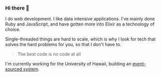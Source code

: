 ### Hi there 👋

I do web development. I like data intensive applications. I've mainly done Ruby and JavaScript, and have gotten more into Elixir as a technology of choice. 

Single-threaded things are hard to scale, which is why I look for tech that solves the hard problems for you, so that I don't have to.

> The best code is no code at all

I'm currently working for the University of Hawaii, building an [event-sourced system](https://martinfowler.com/articles/201701-event-driven.html).

<!--
**ridiculous/ridiculous** is a ✨ _special_ ✨ repository because its `README.md` (this file) appears on your GitHub profile.

Here are some ideas to get you started:

- 🔭 I’m currently working on ...
- 🌱 I’m currently learning ...
- 👯 I’m looking to collaborate on ...
- 🤔 I’m looking for help with ...
- 💬 Ask me about ...
- 📫 How to reach me: ...
- 😄 Pronouns: ...
- ⚡ Fun fact: ...
-->
